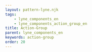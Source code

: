 ```yaml
---
layout: pattern-lyne.njk
tags: 
    - lyne_components_en
    - lyne_components_action_group_en
title: Action-Group
parent: lyne_components_en
keywords: action-group
order: 20
---
```

